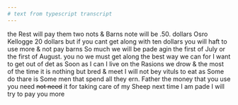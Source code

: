 ```yaml
---
# text from typescript transcript
---
```

the Rest will pay them two nots & Barns note will be .50. dollars  Osro Kellogge 20 dollars but if you cant get along with ten dollars you will haft to use more & not pay barns So much  we will be pade agin the first of July or the first of August. you no we must get along the best way we can for I want to get out of det as Soon as I can  I live on the Rasions we drow & the most of the time it is nothing but bred & meet  I will not bey vituls to eat as Some do  thare is Some men that spend all they ern. Father the money that you use you need ~~not need~~ it for taking care of my Sheep  next time I am pade I will try to pay you more